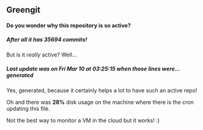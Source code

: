 ## Greengit

#### Do you wonder why this repository is so active?

##### After all it has 35694 commits!

But is it *really* active? Well...

##### Last update was on Fri Mar 10 at 03:25:15 when those lines were... generated

Yes, generated, because it certainly helps a lot to have such an active repo!

Oh and there was **28%** disk usage on the machine
where there is the cron updating this file.

Not the best way to monitor a VM in the cloud but it works! :)
